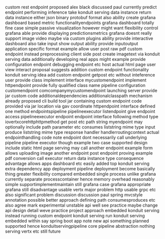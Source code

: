 custom rest endpoint proposed alex black discussed paul currently predict endpoint performing inference take konduit serving data instance return data instance either json binary protobuf format also ability create grafana dashboard based metric functionalityendpoints grafana dashboard totally fine case simple passive visualization however might want flexibility control grafana able provide displaying predictionsmetrics grafana doesnt really support image video maybe via custom plugins ability provide interactive dashboard also take input show output ability provide inputoutput application specific format example allow user post raw pdf custom endpoint instead preprocessing client side post create imagetext via konduit serving data additionally developing real apps might example provide configuration endpoint debugging endpoint etc host actual html page user view interact proposal suggests addition custom endpoint functionality konduit serving idea add custom endpoint getpost etc without inteference user provide class implement interface mycustomendpoint implement httpendpoint provide fully qualified class name pipeline configuration customendpoint comcompanymycustomendpoint launching server provide jar custom code additionaldependencies additionalclasspath mechanism already proposed cli build tool jar containing custom endpoint code provided via jar location via gav coordinate httpendpoint interface defined one method endpointspipeline pipelineexecutor listendpoint give endpoint access pipelineexecutor endpoint endpoint interface following method type iovertxcorehttphttpmethod get post etc path string myendpoint may optionally include path parameter etc consumes liststring mime type input produce liststring mime type response handler handlerroutingcontext actual endpointhandling code note endpoint dont necessarily call underlying pipeline pipeline executor though example two case supported design include static html page serving may call another endpoint example form allows uploading image another endpoint post endpoint proving example pdf conversion call executor return data instance type consequence advantage allows apps dashboard etc easily added top konduit serving extra dependency app deployment pipeline deployment become basically thing greater flexibility compared embedded single process unlike grafana currently separate processcontainer hence memory overhead reasonably simple supportimplementmaintain still grafana case grafana appropriate grafana still disadvantage usable vertx major problem http usable grpc etc also significant problem discussion discussion paul spring mvcstyle annotation possible better approach defining path consumesproduces etc also agree mark experimental unstable api well see practice maybe change api design detail weve practice project approach embedded konduit serving instead running custom endpoint konduit serving run konduit serving embedded within say spring boot app note new api something planned supported hence konduitservingpipeline core pipeline abstraction nothing serving vertx etc still future